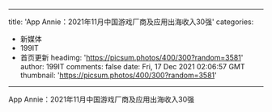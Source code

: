 
---
title: 'App Annie：2021年11月中国游戏厂商及应用出海收入30强'
categories: 
 - 新媒体
 - 199IT
 - 首页更新
headimg: 'https://picsum.photos/400/300?random=3581'
author: 199IT
comments: false
date: Fri, 17 Dec 2021 02:06:57 GMT
thumbnail: 'https://picsum.photos/400/300?random=3581'
---

<div>   
App Annie：2021年11月中国游戏厂商及应用出海收入30强  
</div>
            